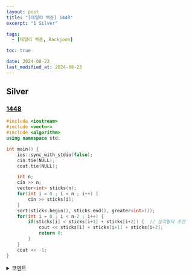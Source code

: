 ```yaml
---
layout: post
title: "[데일리 백준] 1448"
excerpt: "1 Silver"

tags:
  - [데일리 백준, Backjoon]

toc: true

date: 2024-08-23
last_modified_at: 2024-08-23
---
```

## Silver
### [1448][def]

```c++
#include <iostream>
#include <vector>
#include <algorithm>
using namespace std;

int main() {
    ios::sync_with_stdio(false);
    cin.tie(NULL);
    cout.tie(NULL);

    int n;
    cin >> n;
    vector<int> sticks(n);
    for(int i = 0 ; i < n ; i++) {
        cin >> sticks[i];
    }
    sort(sticks.begin(), sticks.end(), greater<int>());
    for(int i = 0 ; i < n-2 ; i++) {
        if(sticks[i] < sticks[i+1] + sticks[i+2]) {  // 삼각형의 조건
            cout << sticks[i] + sticks[i+1] + sticks[i+2];
            return 0;
        }
    }
    cout << -1;
}
```

<details>
<summary>코멘트</summary>
<div markdown="1">

- 쉬어가는 날.

</div>
</details>

[def]: https://www.acmicpc.net/problem/1448